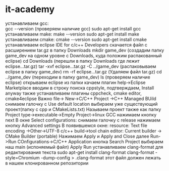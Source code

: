 # it-academy
устанавливаем gcc:<br>
  gcc --version (проверяем наличие gcc)
  sudo apt-get install gcc
устанавливаем make:
  make --version 
  sudo apt-get install make
устанавливаем cmake:
  cmake --version
  sudo apt-get install cmake
устанавливаем eclipse IDE for c/c++  Developers
  скачается файл с расширением tar.gz в папку Downloads
  mkdir game_dev (создадим папку game_dev на одном уровне с Downloads, куда положим распакованный eclipse)
  cd Downloads (перешли в папку Downloads где лежит eclipse...tar.gz)
  tar -xvf eclipse...tar.gz -C ../game_dev (распаковываем eclipse в папку game_dev)
  rm -rf eclipse...tar.gz (Удаляем файл tar.gz)
  cd ../game_dev (переходим в папку game_dev)
  ls (проверяем наличие eclipse)
  открываем eclipse из папки
  качаем плагин help->Eclipse Marketplace вводим в строку поиска сppstyle, подтверждаем, Install anyway
  также устанавливаем плагины cppcheck, cmake editor, cmake4eclipse
Важно
  file-> New->C/C++ Project ->C++ Managed BUild
  снимаем галочку с Use default location
  выбираем уже существующий проект(папку с сpp и CMakeLists.txt)
  Называем проект также как папку
  Project type->executable->Empty Project->linux GCC
  нажимаем кнопку next
  В окне Select configurations:
  снимаем галочку с release
  нажимаем кнопку Advanced settings
  В появившемся окне:
  resource: Text file encoding ->Other->UTF-8
  c/c++ build->tool chain editor: Current builder -> CMake Builder (portable)
  Нажимаем Apply и Apply and Close
  далее
  Run->Run COnfigurations->C/C++ Application 
  кнопка Search Project
  выбираем наш main (испоняемый файл) Apply Run
устанавливаем clang-format для редактирования текста
  sudo apt-get install clang-format
  clang-format -style=Chromium -dump-config > .clang-format
  этот файл должен лежать в нашем клонированном репозитории
